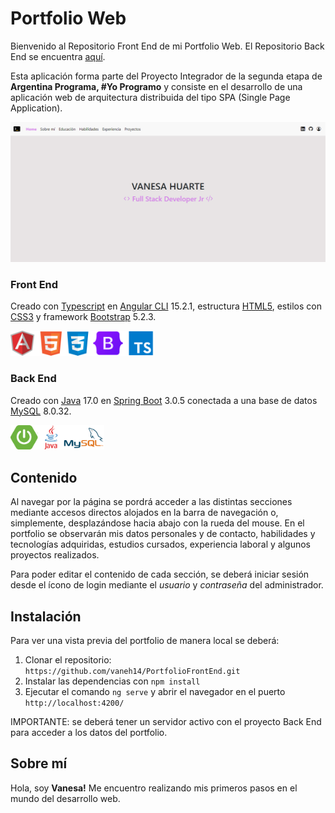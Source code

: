 # Portfolio Web 

Bienvenido al Repositorio Front End de mi Portfolio Web. El Repositorio Back End se encuentra [aquí](https://github.com/vaneh14/PortfolioBackEnd).

Esta aplicación forma parte del Proyecto Integrador de la segunda etapa de **Argentina Programa, #Yo Programo** y consiste en el desarrollo de una aplicación web de arquitectura distribuida del tipo SPA (Single Page Application). 

<img width="800" src="./src/assets/img/PortfolioWeb.jpg" alt="Foto de portfolio web">

### Front End 

Creado con [Typescript](https://www.typescriptlang.org/) en [Angular CLI](https://github.com/angular/angular-cli) 15.2.1, estructura [HTML5](https://lenguajehtml.com/), estilos con [CSS3](https://lenguajecss.com/) y framework [Bootstrap](https://getbootstrap.com/) 5.2.3.

<div>
   <img width="230" src="./src/assets/img/FrontEnd.png" alt="Logos Front End">   
</div>

### Back End

Creado con [Java](https://www.java.com/es/) 17.0 en [Spring Boot](https://spring.io/) 3.0.5 conectada a una base de datos [MySQL](https://www.mysql.com/) 8.0.32.

<div>
   <img width="150" src="./src/assets/img/BackEnd.png" alt="Logos Back End">
</div>


## Contenido 

Al navegar por la página se pordrá acceder a las distintas secciones mediante accesos directos alojados en la barra de navegación o, simplemente, desplazándose hacia abajo con la rueda del mouse. En el portfolio se observarán mis datos personales y de contacto, habilidades y tecnologías adquiridas, estudios cursados, experiencia laboral y algunos proyectos realizados.

Para poder editar el contenido de cada sección, se deberá iniciar sesión desde el ícono de login mediante el _usuario_ y _contraseña_ del administrador.

## Instalación

Para ver una vista previa del portfolio de manera local se deberá:

1. Clonar el repositorio: `https://github.com/vaneh14/PortfolioFrontEnd.git`
2. Instalar las dependencias con `npm install`
3. Ejecutar el comando `ng serve` y abrir el navegador en el puerto `http://localhost:4200/`

IMPORTANTE: se deberá tener un servidor activo con el proyecto Back End para acceder a los datos del portfolio.


## Sobre mí

Hola, soy **Vanesa!** Me encuentro realizando mis primeros pasos en el mundo del desarrollo web. 


